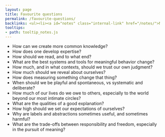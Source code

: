 ```yaml
---
layout: page
title: Favourite questions
permalink: /favourite-questions/
backlinks: <ul><li><a id="notes" class="internal-link" href="/notes/">Notes</a></li></ul>
tooltips: 
- path: tooltip_notes.js
---
```


- How can we create more common knowledge?
- How does one develop expertise?
- How should we read, and to what end?
- What are the best systems and tools for meaningful behavior change?
- How much, and in what contexts, should we trust our own judgment?
- How much should we reveal about ourselves?
- How does measuring something change that thing?
- When should we be playful and spontaneous, vs systematic and deliberate?
- How much of our lives do we owe to others, especially to the world beyond our most intimate circles?
- What are the qualities of a good explanation?
- How high should we set our expectations of ourselves?
- Why are labels and abstractions sometimes useful, and sometimes harmful?
- What are the trade-offs between responsibility and freedom, especially in the pursuit of meaning?